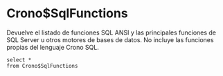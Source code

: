 ﻿---
SidebarGroup: "Metadatos Crono"
---

# Crono$SqlFunctions


Devuelve el listado de funciones SQL ANSI y las principales funciones de SQL Server u otros motores de bases de datos. No incluye las funciones propias del lenguaje Crono SQL.

```
select *
from Crono$SqlFunctions
```

